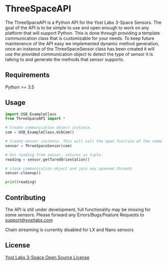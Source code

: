 # ThreeSpaceAPI

The ThreeSpaceAPI is a Python API for the Yost Labs 3-Space Sensors. The goal of the API is to be simple to use and open enough to work on 
any platform that will support Python. This is done through providing a template communication class that is customizable for your needs. 
To keep future maintenence of the API easy we implemented dynamic method generation, once an instance of the ThreeSpaceSensor class has 
been created it will use the provided communication object to detect the type of sensor it is talking to and generate the methods that 
sensor supports. 

## Requirements

Python >= 3.5

## Usage

```python
import USB_ExampleClass
from ThreeSpaceAPI import *

# Create communication object instance.
com = USB_ExampleClass.UsbCom()

# Create sensor instance. This will call the open function of the communication object.
sensor = ThreeSpaceSensor(com)

# Get reading from sensor, returns as tuple.
reading = sensor.getTaredOrientation()

# close communication object and join any spawned threads
sensor.cleanup()

print(reading)
```

## Contributing

The API is still under development, full functionality may be missing for some sensors. Please forward any Errors/Bugs/Feature Requests to support@yostlabs.com

Chain streaming is currently disabled for LX and Nano sensors

## License
[Yost Labs 3-Space Open Source License](https://yostlabs.com/support/open-source-license/)